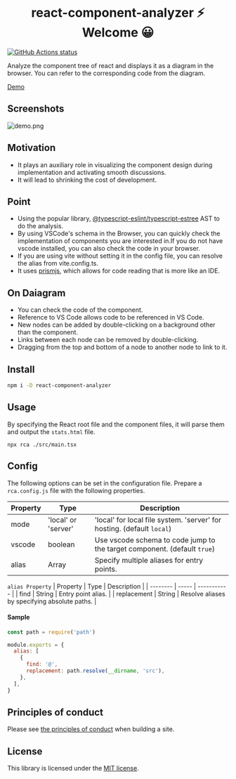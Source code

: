 <h1 align="center">react-component-analyzer ⚡ Welcome 😀</h1>

<p align="left">
  <a href="https://github.com/actions/setup-node"><img alt="GitHub Actions status" src="https://github.com/activeguild/react-component-analyzer/workflows/automatic%20release/badge.svg" style="max-width:100%;"></a>
</p>

Analyze the component tree of react and displays it as a diagram in the browser.
You can refer to the corresponding code from the diagram.

[Demo](https://hardcore-fermat-22326b.netlify.app/)

## Screenshots

![demo.png](https://user-images.githubusercontent.com/39351982/151507430-aa84e421-f77f-45aa-ba76-76504ebd7610.png)

## Motivation

- It plays an auxiliary role in visualizing the component design during implementation and activating smooth discussions.
- It will lead to shrinking the cost of development.

## Point

- Using the popular library, [@typescript-eslint/typescript-estree](https://github.com/typescript-eslint/typescript-eslint/tree/main/packages/typescript-estree) AST to do the analysis.
- By using VSCode's schema in the Browser, you can quickly check the implementation of components you are interested in.If you do not have vscode installed, you can also check the code in your browser.
- If you are using vite without setting it in the config file, you can resolve the alias from vite.config.ts.
- It uses [prismjs](https://github.com/PrismJS/prism/), which allows for code reading that is more like an IDE.

## On Daiagram

- You can check the code of the component.
- Reference to VS Code allows code to be referenced in VS Code.
- New nodes can be added by double-clicking on a background other than the component.
- Links between each node can be removed by double-clicking.
- Dragging from the top and bottom of a node to another node to link to it.

## Install

```bash
npm i -D react-component-analyzer
```

## Usage

By specifying the React root file and the component files, it will parse them and output the `stats.html` file.

```
npx rca ./src/main.tsx
```

## Config

The following options can be set in the configuration file.
Prepare a `rca.config.js` file with the following properties.

| Property | Type                | Description                                                              |
| -------- | ------------------- | ------------------------------------------------------------------------ |
| mode     | 'local' or 'server' | 'local' for local file system. 'server' for hosting. (default `local`)   |
| vscode   | boolean             | Use vscode schema to code jump to the target component. (default `true`) |
| alias    | Array               | Specify multiple aliases for entry points.                               |

`alias Property`
| Property | Type | Description |
| -------- | ----- | ----------- |
| find | String | Entry point alias. |
| replacement | String | Resolve aliases by specifying absolute paths. |

#### Sample

```js
const path = require('path')

module.exports = {
  alias: [
    {
      find: '@',
      replacement: path.resolve(__dirname, 'src'),
    },
  ],
}
```

## Principles of conduct

Please see [the principles of conduct](https://github.com/activeguild/react-component-analyzer/blob/master/.github/CONTRIBUTING.md) when building a site.

## License

This library is licensed under the [MIT license](https://github.com/activeguild/react-component-analyzer/blob/master/LICENSE).
